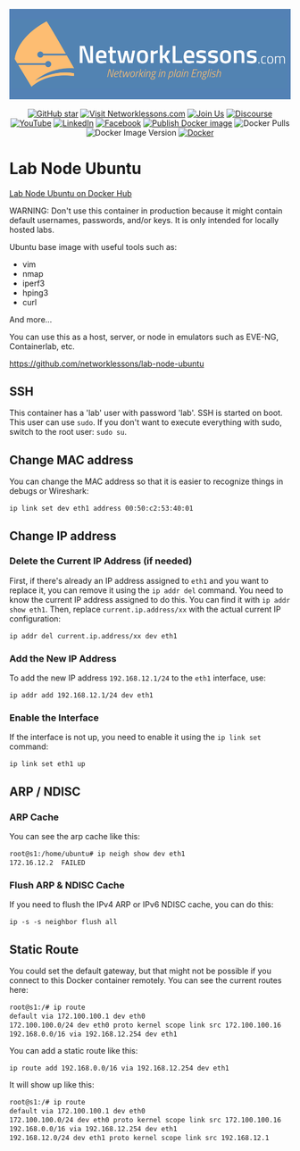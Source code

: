 <p align="center">
  <a href="https://networklessons.com">
    <img src="https://github.com/networklessons/labs/blob/main/github-banner-nwl.png" alt="Networking in plain English." />
  </a>
</p>
<div align="center">
  <!-- GitHub Stars Badge -->
  <a href="https://github.com/networklessons/labs/stargazers"><img src="https://img.shields.io/github/stars/networklessons/labs?color=4BB797&logo=github" alt="GitHub star" /></a>
  <!-- Website Badge -->
  <a href="https://networklessons.com"><img src="https://img.shields.io/badge/Website-networklessons.com-5381B5" alt="Visit Networklessons.com" /></a>
  <!-- Join Now Badge -->
  <a href="https://networklessons.com/sign-up"><img src="https://img.shields.io/badge/Community-Join%20Now-FFC369?logo=community" alt="Join Us" /></a>
  <!-- Discourse Badge -->
  <a href="https://forum.networklessons.com/"><img src="https://img.shields.io/badge/discourse-browse_forum-red.svg?color=FFC369&logo=discourse" alt="Discourse" /></a>
  <!-- YouTube Badge -->
  <a href="https://www.youtube.com/c/networklessons/"><img src="https://img.shields.io/badge/youtube-watch_videos-red.svg?color=4BB797&logo=youtube" alt="YouTube" /></a>
  <!-- LinkedIn Badge -->
  <a href="https://www.linkedin.com/company/networklessons"><img src="https://img.shields.io/badge/linkedin-connect-blue.svg?color=4BB797&logo=linkedin" alt="LinkedIn" /></a>
  <!-- Facebook Badge -->
  <a href="https://facebook.com/networklessons"><img src="https://img.shields.io/badge/facebook-like-blue.svg?color=4BB797&logo=facebook" alt="Facebook" /></a>
  <!-- Publish Docker Image Badge -->
  <a href="https://github.com/networklessons/lab-node-ubuntu/actions/workflows/build-push.yml"><img src="https://github.com/networklessons/lab-node-ubuntu/actions/workflows/build-push.yml/badge.svg?color=4BB797" alt="Publish Docker image" /></a>
  <!-- Docker Pulls Badge -->
  <img src="https://img.shields.io/docker/pulls/networklessons/lab-node-ubuntu?color=4BB797" alt="Docker Pulls" />
  <!-- Docker Image Version Badge -->
  <img src="https://img.shields.io/docker/v/networklessons/lab-node-ubuntu?color=4BB797" alt="Docker Image Version" />
  <!-- Docker Build Badge -->
  <a href="https://hub.docker.com/r/networklessons/lab-node-ubuntu/tags"><img src="https://img.shields.io/docker/cloud/build/eaudeweb/scratch?label=Docker&style=flat" alt="Docker" /></a>
</div>

# Lab Node Ubuntu



[Lab Node Ubuntu on Docker Hub](https://hub.docker.com/r/networklessons/lab-node-ubuntu) 

WARNING: Don't use this container in production because it might contain default usernames, passwords, and/or keys. It is only intended for locally hosted labs.

Ubuntu base image with useful tools such as:

- vim
- nmap
- iperf3
- hping3
- curl

And more...

You can use this as a host, server, or node in emulators such as EVE-NG, Containerlab, etc.

https://github.com/networklessons/lab-node-ubuntu

## SSH

This container has a 'lab' user with password 'lab'. SSH is started on boot. This user can use `sudo`. If you don't want to execute everything with sudo, switch to the root user: `sudo su`.

## Change MAC address

You can change the MAC address so that it is easier to recognize things in debugs or Wireshark:

```
ip link set dev eth1 address 00:50:c2:53:40:01
```

## Change IP address

### Delete the Current IP Address (if needed)

First, if there's already an IP address assigned to `eth1` and you want to replace it, you can remove it using the `ip addr del` command. You need to know the current IP address assigned to do this. You can find it with `ip addr show eth1`. Then, replace `current.ip.address/xx` with the actual current IP configuration:
```
ip addr del current.ip.address/xx dev eth1
```

### Add the New IP Address

To add the new IP address `192.168.12.1/24` to the `eth1` interface, use:

```
ip addr add 192.168.12.1/24 dev eth1
```

### Enable the Interface

If the interface is not up, you need to enable it using the `ip link set` command:

```
ip link set eth1 up
```
## ARP / NDISC

### ARP Cache

You can see the arp cache like this:

```
root@s1:/home/ubuntu# ip neigh show dev eth1
172.16.12.2  FAILED
```

### Flush ARP & NDISC Cache

If you need to flush the IPv4 ARP or IPv6 NDISC cache, you can do this:

```
ip -s -s neighbor flush all
```

## Static Route

You could set the default gateway, but that might not be possible if you connect to this Docker container remotely. You can see the current routes here:

```
root@s1:/# ip route
default via 172.100.100.1 dev eth0 
172.100.100.0/24 dev eth0 proto kernel scope link src 172.100.100.16 
192.168.0.0/16 via 192.168.12.254 dev eth1
```

You can add a static route like this:

```
ip route add 192.168.0.0/16 via 192.168.12.254 dev eth1
```

It will show up like this:

```
root@s1:/# ip route
default via 172.100.100.1 dev eth0 
172.100.100.0/24 dev eth0 proto kernel scope link src 172.100.100.16 
192.168.0.0/16 via 192.168.12.254 dev eth1 
192.168.12.0/24 dev eth1 proto kernel scope link src 192.168.12.1
```
